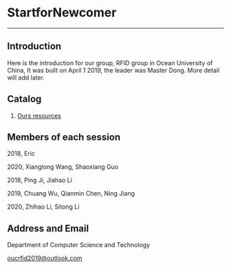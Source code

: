 # StartforNewcomer

---
## Introduction
Here is the introduction for our group, RFID group in Ocean University of China, It was built on April 1 2019, the leader was Master Dong. More detail will add later.

## Catalog
1. [Ours resources](www.baidu.com)

## Members of each session

2018, Eric

2020, Xianglong Wang, Shaoxiang Guo

2018, Ping Ji, Jiahao Li

2019, Chuang Wu, Qianmin Chen, Ning Jiang 

2020, Zhihao Li, Sitong Li

## Address and Email

Department of Computer Science and Technology

oucrfid2019@outlook.com

